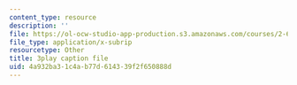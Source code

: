 ```yaml
---
content_type: resource
description: ''
file: https://ol-ocw-studio-app-production.s3.amazonaws.com/courses/2-627-fundamentals-of-photovoltaics-fall-2013/4a932ba31c4ab77d614339f2f650888d_3NQlT1SYpuQ.srt
file_type: application/x-subrip
resourcetype: Other
title: 3play caption file
uid: 4a932ba3-1c4a-b77d-6143-39f2f650888d
---
```

